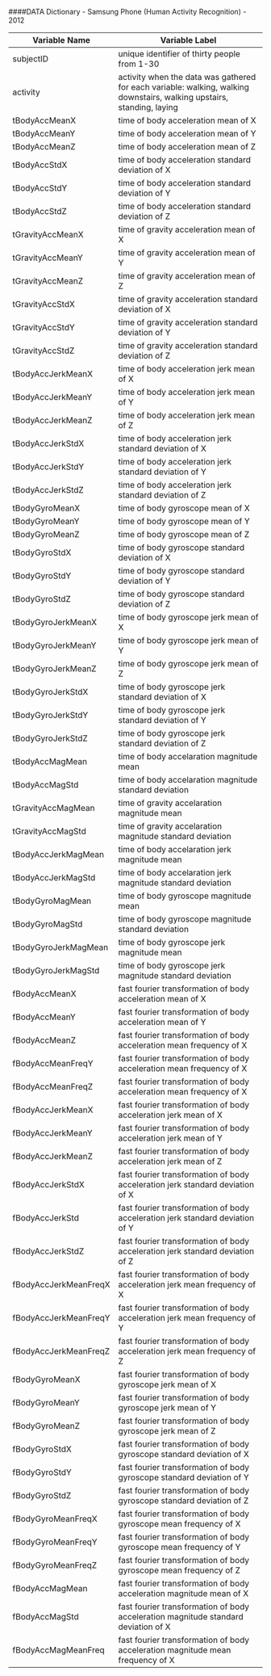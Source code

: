 ####DATA Dictionary - Samsung Phone (Human Activity Recognition) - 2012
		
Variable Name	|	Variable Label
----------------|--------------------------------------------------
subjectID 	|	unique identifier of thirty people from 1-30		|
activity	|	activity when the data was gathered for each variable: walking, walking downstairs, walking upstairs, standing, laying
tBodyAccMeanX	|	time of body acceleration mean of X
tBodyAccMeanY	|	time of body acceleration mean of Y
tBodyAccMeanZ	|	time of body acceleration mean of Z
tBodyAccStdX	|	time of body acceleration standard deviation of X
tBodyAccStdY	|	time of body acceleration standard deviation of Y
tBodyAccStdZ	|	time of body acceleration standard deviation of Z
tGravityAccMeanX|	time of gravity acceleration mean of X
tGravityAccMeanY|	time of gravity acceleration mean of Y
tGravityAccMeanZ|	time of gravity acceleration mean of Z
tGravityAccStdX	|	time of gravity acceleration standard deviation of X
tGravityAccStdY	|	time of gravity acceleration standard deviation of Y
tGravityAccStdZ	|	time of gravity acceleration standard deviation of Z
tBodyAccJerkMeanX|	time of body acceleration jerk mean of X
tBodyAccJerkMeanY|	time of body acceleration jerk mean of Y
tBodyAccJerkMeanZ|	time of body acceleration jerk mean of Z
tBodyAccJerkStdX|	time of body acceleration jerk standard deviation of X
tBodyAccJerkStdY|	time of body acceleration jerk standard deviation of Y
tBodyAccJerkStdZ|	time of body acceleration jerk standard deviation of Z
tBodyGyroMeanX	|	time of body gyroscope mean of X
tBodyGyroMeanY	|	time of body gyroscope mean of Y
tBodyGyroMeanZ|	time of body gyroscope mean of Z
tBodyGyroStdX|		time of body gyroscope standard deviation of X
tBodyGyroStdY|		time of body gyroscope standard deviation of Y
tBodyGyroStdZ|		time of body gyroscope standard deviation of Z
tBodyGyroJerkMeanX|	time of body gyroscope jerk mean of X
tBodyGyroJerkMeanY|	time of body gyroscope jerk mean of Y
tBodyGyroJerkMeanZ|	time of body gyroscope jerk mean of Z
tBodyGyroJerkStdX|	time of body gyroscope jerk standard deviation of X
tBodyGyroJerkStdY|	time of body gyroscope jerk standard deviation of Y
tBodyGyroJerkStdZ|	time of body gyroscope jerk standard deviation of Z
tBodyAccMagMean	|	time of body accelaration magnitude mean 
tBodyAccMagStd	|	time of body accelaration magnitude standard deviation
tGravityAccMagMean|	time of gravity accelaration magnitude mean 
tGravityAccMagStd|	time of gravity accelaration magnitude standard deviation
tBodyAccJerkMagMean|	time of body accelaration jerk magnitude mean 
tBodyAccJerkMagStd|	time of body accelaration jerk magnitude standard deviation
tBodyGyroMagMean|	time of body gyroscope magnitude mean 
tBodyGyroMagStd	|	time of body gyroscope magnitude standard deviation
tBodyGyroJerkMagMean|	time of body gyroscope jerk magnitude mean 
tBodyGyroJerkMagStd|	time of body gyroscope jerk magnitude standard deviation 
fBodyAccMeanX	|	fast fourier transformation of body acceleration mean of X
fBodyAccMeanY	|	fast fourier transformation of body acceleration mean of Y
fBodyAccMeanZ	|	fast fourier transformation of body acceleration mean frequency of X
fBodyAccMeanFreqY|	fast fourier transformation of body acceleration mean frequency of X
fBodyAccMeanFreqZ|	fast fourier transformation of body acceleration mean frequency of X
fBodyAccJerkMeanX|	fast fourier transformation of body acceleration jerk mean  of X
fBodyAccJerkMeanY|	fast fourier transformation of body acceleration jerk mean  of Y
fBodyAccJerkMeanZ|	fast fourier transformation of body acceleration jerk mean  of Z
fBodyAccJerkStdX|	fast fourier transformation of body acceleration jerk standard deviation  of X
fBodyAccJerkStd|	fast fourier transformation of body acceleration jerk standard deviation  of Y
fBodyAccJerkStdZ|	fast fourier transformation of body acceleration jerk standard deviation  of Z
fBodyAccJerkMeanFreqX|	fast fourier transformation of body acceleration jerk mean  frequency of X
fBodyAccJerkMeanFreqY|	fast fourier transformation of body acceleration jerk mean  frequency of Y
fBodyAccJerkMeanFreqZ|	fast fourier transformation of body acceleration jerk mean  frequency of Z
fBodyGyroMeanX	|	fast fourier transformation of body gyroscope jerk mean  of X
fBodyGyroMeanY	|	fast fourier transformation of body gyroscope jerk mean  of Y
fBodyGyroMeanZ	|	fast fourier transformation of body gyroscope jerk mean  of Z
fBodyGyroStdX	|	fast fourier transformation of body gyroscope  standard deviation  of X
fBodyGyroStdY	|	fast fourier transformation of body gyroscope  standard deviation  of Y
fBodyGyroStdZ	|	fast fourier transformation of body gyroscope  standard deviation  of Z
fBodyGyroMeanFreqX|	fast fourier transformation of body  gyroscope mean frequency  of X
fBodyGyroMeanFreqY|	fast fourier transformation of body  gyroscope mean frequency  of Y
fBodyGyroMeanFreqZ|	fast fourier transformation of body  gyroscope mean frequency  of Z
fBodyAccMagMean	|	fast fourier transformation of body acceleration magnitude mean  of X
fBodyAccMagStd	|	fast fourier transformation of body acceleration magnitude standard deviation  of X
fBodyAccMagMeanFreq|	fast fourier transformation of body acceleration magnitude mean frequency of X
